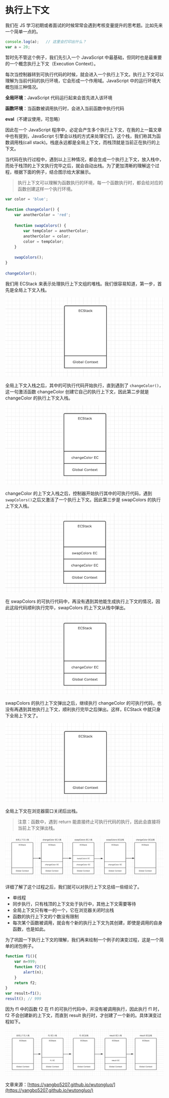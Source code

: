 # 执行上下文

我们在 JS 学习初期或者面试的时候常常会遇到考核变量提升的思考题。比如先来一个简单一点的。

```js
console.log(a);   // 这里会打印出什么？
var a = 20;
```

暂时先不管这个例子，我们先引入一个 JavaScript 中最基础，但同时也是最重要的一个概念执行上下文（Execution Context）。

每次当控制器转到可执行代码的时候，就会进入一个执行上下文。执行上下文可以理解为当前代码的执行环境，它会形成一个作用域。JavaScript 中的运行环境大概包括三种情况。

**全局环境**：JavaScript 代码运行起来会首先进入该环境

**函数环境**：当函数被调用执行时，会进入当前函数中执行代码

**eval**（不建议使用，可忽略）

因此在一个 JavaScript 程序中，必定会产生多个执行上下文，在我的上一篇文章中也有提到，JavaScript 引擎会以栈的方式来处理它们，这个栈，我们称其为函数调用栈(call stack)。栈底永远都是全局上下文，而栈顶就是当前正在执行的上下文。

当代码在执行过程中，遇到以上三种情况，都会生成一个执行上下文，放入栈中，而处于栈顶的上下文执行完毕之后，就会自动出栈。为了更加清晰的理解这个过程，根据下面的例子，结合图示给大家展示。

> 执行上下文可以理解为函数执行的环境，每一个函数执行时，都会给对应的函数创建这样一个执行环境。

```js
var color = 'blue';

function changeColor() {
    var anotherColor = 'red';

    function swapColors() {
        var tempColor = anotherColor;
        anotherColor = color;
        color = tempColor;
    }

    swapColors();
}

changeColor();
```

我们用 ECStack 来表示处理执行上下文组的堆栈。我们很容易知道，第一步，首先是全局上下文入栈。

![第一步：全局上下文入栈](https://raw.githubusercontent.com/daixwu/notes/master/static/20180131/6.png)

全局上下文入栈之后，其中的可执行代码开始执行，直到遇到了 `changeColor()`，这一句激活函数 changeColor 创建它自己的执行上下文，因此第二步就是 changeColor 的执行上下文入栈。

![第二步：changeColor的执行上下文入栈](https://raw.githubusercontent.com/daixwu/notes/master/static/20180131/7.png)

changeColor 的上下文入栈之后，控制器开始执行其中的可执行代码，遇到 `swapColors()`之后又激活了一个执行上下文。因此第三步是 swapColors 的执行上下文入栈。

![第三步：swapColors的执行上下文入栈](https://raw.githubusercontent.com/daixwu/notes/master/static/20180131/8.png)

在 swapColors 的可执行代码中，再没有遇到其他能生成执行上下文的情况，因此这段代码顺利执行完毕，swapColors 的上下文从栈中弹出。

![第四步：swapColors的执行上下文出栈](https://raw.githubusercontent.com/daixwu/notes/master/static/20180131/9.png)

swapColors 的执行上下文弹出之后，继续执行 changeColor 的可执行代码，也没有再遇到其他执行上下文，顺利执行完毕之后弹出。这样，ECStack 中就只身下全局上下文了。

![第五步：changeColor的执行上下文出栈](https://raw.githubusercontent.com/daixwu/notes/master/static/20180131/10.png)

全局上下文在浏览器窗口关闭后出栈。

> 注意：函数中，遇到 return 能直接终止可执行代码的执行，因此会直接将当前上下文弹出栈。

![整个过程](https://raw.githubusercontent.com/daixwu/notes/master/static/20180131/11.png)

详细了解了这个过程之后，我们就可以对执行上下文总结一些结论了。

- 单线程
- 同步执行，只有栈顶的上下文处于执行中，其他上下文需要等待
- 全局上下文只有唯一的一个，它在浏览器关闭时出栈
- 函数的执行上下文的个数没有限制
- 每次某个函数被调用，就会有个新的执行上下文为其创建，即使是调用的自身函数，也是如此。

为了巩固一下执行上下文的理解，我们再来绘制一个例子的演变过程，这是一个简单的闭包例子。

```js
function f1(){
    var n=999;
    function f2(){
        alert(n);
    }
    return f2;
}
var result=f1();
result(); // 999
```

因为 f1 中的函数 f2 在 f1 的可执行代码中，并没有被调用执行，因此执行 f1 时，f2 不会创建新的上下文，而直到 result 执行时，才创建了一个新的。具体演变过程如下。

![上例演变过程](https://raw.githubusercontent.com/daixwu/notes/master/static/20180131/12.png)

文章来源：[https://yangbo5207.github.io/wutongluo/](https://yangbo5207.github.io/wutongluo/)
